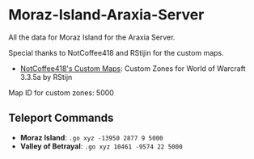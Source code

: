 # Moraz-Island-Araxia-Server

All the data for Moraz Island for the Araxia Server.

Special thanks to NotCoffee418 and RStijin for the custom maps.

- [NotCoffee418's Custom Maps](https://github.com/NotCoffee418/Custom-Maps): Custom Zones for World of Warcraft 3.3.5a by RStijn

Map ID for custom zones: 5000

## Teleport Commands

- **Moraz Island**: `.go xyz -13950 2877 9 5000`
- **Valley of Betrayal**: `.go xyz 10461 -9574 22 5000`
